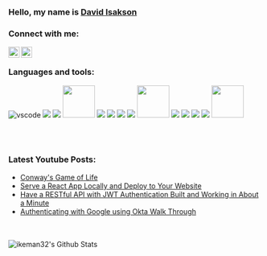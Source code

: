 ### Hello, my name is [David Isakson][website]

### Connect with me:

[<img align="left" alt="ikeman32 | YouTube" width="22px" src="https://cdn.jsdelivr.net/npm/simple-icons@v3/icons/youtube.svg" />][youtube]

[<img align="left" alt="ikeman32 | LinkedIn" width="22px" src="https://cdn.jsdelivr.net/npm/simple-icons@v3/icons/linkedin.svg" />][linkedin]

<br />

### Languages and tools:

![vscode](<img src="https://img.icons8.com/color/64/000000/visual-studio.png"/>)
<img src="https://img.icons8.com/plasticine/64/000000/react.png"/>
<img src="https://img.icons8.com/dusk/64/000000/javascript-logo.png"/>
<img src="https://nodejs.org/static/images/logo.svg" height='64' width='64'/>
<img src="https://img.icons8.com/color/48/000000/python.png"/>
<img src="https://img.icons8.com/nolan/64/html-filetype.png"/>
<img src="https://img.icons8.com/nolan/64/css-filetype.png"/>
<img src="https://img.icons8.com/color/64/000000/sass.png"/>
<img src="http://lesscss.org/public/img/less_logo.png" height='64px' width='64px'/>
<img src="https://img.icons8.com/color/64/000000/redux.png"/>
<img src="https://img.icons8.com/color/64/000000/git.png"/>
<img src="https://img.icons8.com/fluent/64/000000/github.png"/>
<img src="https://img.icons8.com/color/64/000000/linux.png"/>
<img src="https://avatars3.githubusercontent.com/u/13409222?s=200&v=4" height='64px' width='64px'/>

<br />
<br />

### Latest Youtube Posts:
<!-- YOUTUBE:START -->
- [Conway's Game of Life](https://www.youtube.com/watch?v=HlYkO2XYI8c)
- [Serve a React App Locally and Deploy to Your Website](https://www.youtube.com/watch?v=3wqwaiKtiFA)
- [Have a RESTful API with JWT Authentication Built and Working in About a Minute](https://www.youtube.com/watch?v=NrL9jYgAjcw)
- [Authenticating with Google using Okta Walk Through](https://www.youtube.com/watch?v=fuOMSySIq5I)
<!-- YOUTUBE:END -->
<br />
<br />

<img align="left" alt="ikeman32's Github Stats" src="https://github-readme-stats.vercel.app/api?username=ikeman32&show_icons=true&hide_border=true&theme=blue-green" />
<br />
<br />

[website]: https://davidhisakson.com/
[youtube]: https://www.youtube.com/channel/UCL11jXWKQ0kY6ljqoTRY_mw
[linkedin]: https://www.linkedin.com/in/david-h-isakson-ii/
[vscode]: https://code.visualstudio.com/
[github]: https://github.com/
[git]: https://git-scm.com/
[js]: https://www.javascript.com/
[react]: https://reactjs.org/
[node]: https://nodejs.org/en/
